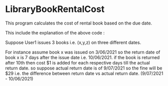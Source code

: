 # LibraryBookRentalCost
This program calculates the cost of rental book based on the due date.

This include the explanation of the above code :

Suppose User1 issues 3 books i.e. (x,y,z) on three different dates.

For instance assume book x was issued on 3/06/2021
so the return date of book x is 7 days after the issue date i.e. 10/06/2021.
if the book is returned after 10th then cost $1 is added for each respective days till the actual return date.
so suppose actual return date is of 9/07/2021 so the fine will be $29 i.e. the difference between return date vs actual return date. (9/07/2021 - 10/06/2021)
